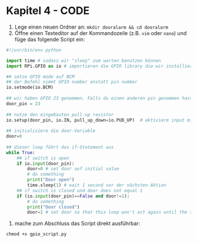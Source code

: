 # Kapitel 4 - CODE

1. Lege einen neuen Ordner an: `mkdir dooralarm && cd dooralarm`
1. Öffne einen Texteditor auf der Kommandozeile (z.B. `vim` oder `nano`) und füge das folgende Script ein:

```python
#!/usr/bin/env python

import time # sodass wir "sleep" zum warten benutzen können
import RPi.GPIO as io # importieren die GPIO library die wir installiert haben, aber nenne sie "io"

## setze GPIO mode auf BCM
## der Befehl nimmt GPIO number anstatt pin number
io.setmode(io.BCM)
 
## wir haben GPIO 23 genommen. Falls du einen anderen pin genommen hast, entsprechend anpassen.
door_pin = 23
 
## nutze den eingebauten pull-up resistor
io.setup(door_pin, io.IN, pull_up_down=io.PUD_UP)  # aktiviere input mit PullUp
 
## initialisiere die door-Variable
door=0
 
## dieser loop führt das if-Statement aus
while True:
    ## if switch is open
    if io.input(door_pin):
        door=0 # set door auf initial value
        # do something
        print("Door open")
        time.sleep(1) # wait 1 second vor der nächsten Aktion
    ## if switch is closed und door does not equal 1
    if (io.input(door_pin)==False and door!=1):
        # do something
        print("Door closed")
        door=1 # set door so that this loop won't act again until the switch has been opened
```

1. mache zum Abschluss das Script direkt ausführbar:
```
chmod +x gpio_script.py
```